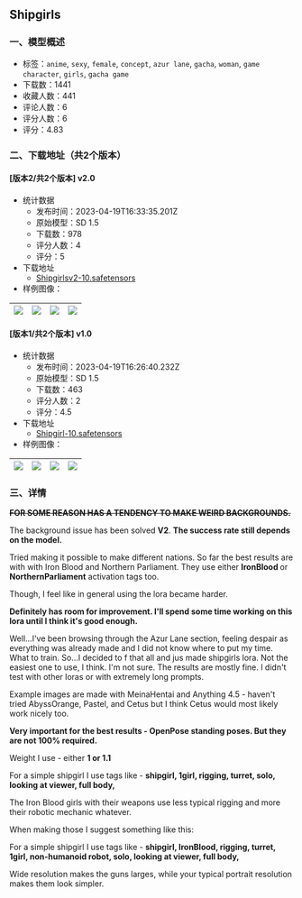 ## Shipgirls
### 一、模型概述

- 标签：`anime`, `sexy`, `female`, `concept`, `azur lane`, `gacha`, `woman`, `game character`, `girls`, `gacha game`
- 下载数：1441
- 收藏人数：441
- 评论人数：6
- 评分人数：6
- 评分：4.83

### 二、下载地址（共2个版本）

#### [版本2/共2个版本] v2.0

- 统计数据
  - 发布时间：2023-04-19T16:33:35.201Z
  - 原始模型：SD 1.5
  - 下载数：978
  - 评分人数：4
  - 评分：5
- 下载地址
  - [Shipgirlsv2-10.safetensors](https://civitai.com/api/download/models/50001)
- 样例图像：

| <img src="https://image.civitai.com/xG1nkqKTMzGDvpLrqFT7WA/bdebeee4-4a46-49e0-cd7f-10dd6ef65d00/width=450/537725.jpeg" /> | <img src="https://image.civitai.com/xG1nkqKTMzGDvpLrqFT7WA/bc456711-f4a5-4c44-2e0b-195f794a3d00/width=450/537645.jpeg" /> | <img src="https://image.civitai.com/xG1nkqKTMzGDvpLrqFT7WA/3dbe0725-516f-44a7-efcc-9300bc154600/width=450/537647.jpeg" /> | <img src="https://image.civitai.com/xG1nkqKTMzGDvpLrqFT7WA/e4b93378-e720-4de6-d673-06efe1c43300/width=450/537646.jpeg" /> |
| ---- | ---- | ---- | ---- |

#### [版本1/共2个版本] v1.0

- 统计数据
  - 发布时间：2023-04-19T16:26:40.232Z
  - 原始模型：SD 1.5
  - 下载数：463
  - 评分人数：2
  - 评分：4.5
- 下载地址
  - [Shipgirl-10.safetensors](https://civitai.com/api/download/models/47107)
- 样例图像：

| <img src="https://image.civitai.com/xG1nkqKTMzGDvpLrqFT7WA/91d15c12-0f8a-44b0-5f6e-66470c5da100/width=450/508541.jpeg" /> | <img src="https://image.civitai.com/xG1nkqKTMzGDvpLrqFT7WA/a1c72cd7-205e-4bbd-52d9-b4106cc8e700/width=450/508558.jpeg" /> | <img src="https://image.civitai.com/xG1nkqKTMzGDvpLrqFT7WA/d38a03e8-aa12-4034-0f15-8711d1adae00/width=450/508568.jpeg" /> | <img src="https://image.civitai.com/xG1nkqKTMzGDvpLrqFT7WA/635367f4-d7ba-4297-10de-f85ee0c68600/width=450/508569.jpeg" /> |
| ---- | ---- | ---- | ---- |


### 三、详情
<p><strong><s>FOR SOME REASON HAS A TENDENCY TO MAKE WEIRD BACKGROUNDS.</s></strong></p><p>The background issue has been solved <strong>V2</strong>. <strong>The success rate still depends on the model.</strong></p><p>Tried making it possible to make different nations. So far the best results are with with Iron Blood and Northern Parliament. They use either <strong>IronBlood </strong>or <strong>NorthernParliament</strong> activation tags too.</p><p>Though, I feel like in general using the lora became harder.</p><p><strong>Definitely has room for improvement. I'll spend some time working on this lora until I think it's good enough.</strong></p><p>Well...I've been browsing through the Azur Lane section, feeling despair as everything was already made and I did not know where to put my time. What to train. So...I decided to f that all and jus made shipgirls lora. Not the easiest one to use, I think. I'm not sure. The results are mostly fine. I didn't test with other loras or with extremely long prompts.</p><p>Example images are made with MeinaHentai and Anything 4.5 - haven't tried AbyssOrange, Pastel, and Cetus but I think Cetus would most likely work nicely too.</p><p><strong>Very important for the best results - OpenPose standing poses. But they are not 100% required.</strong></p><p>Weight I use - either <strong>1 or 1.1</strong></p><p>For a simple shipgirl I use tags like - <strong>shipgirl, 1girl, rigging, turret, solo, looking at viewer, full body,</strong></p><p>The Iron Blood girls with their weapons use less typical rigging and more their robotic mechanic whatever.</p><p>When making those I suggest something like this:</p><p>For a simple shipgirl I use tags like - <strong>shipgirl, IronBlood, rigging, turret, 1girl, non-humanoid robot, solo, looking at viewer, full body,</strong></p><p>Wide resolution makes the guns larges, while your typical portrait resolution makes them look simpler.</p>